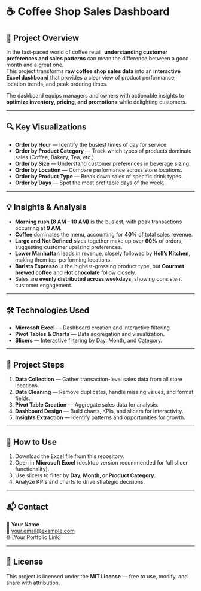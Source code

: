 # ☕ Coffee Shop Sales Dashboard 

## 📖 Project Overview  
In the fast-paced world of coffee retail, **understanding customer preferences and sales patterns** can mean the difference between a good month and a great one.  
This project transforms **raw coffee shop sales data** into an **interactive Excel dashboard** that provides a clear view of product performance, location trends, and peak ordering times.  

The dashboard equips managers and owners with actionable insights to **optimize inventory, pricing, and promotions** while delighting customers.  

---

## 🔍 Key Visualizations  
- **Order by Hour** — Identify the busiest times of day for service.  
- **Order by Product Category** — Track which types of products dominate sales (Coffee, Bakery, Tea, etc.).  
- **Order by Size** — Understand customer preferences in beverage sizing.  
- **Order by Location** — Compare performance across store locations.  
- **Order by Product Type** — Break down sales of specific drink types.  
- **Order by Days** — Spot the most profitable days of the week.  

---

## 💡 Insights & Analysis  
- **Morning rush (8 AM – 10 AM)** is the busiest, with peak transactions occurring at **9 AM**.  
- **Coffee** dominates the menu, accounting for **40%** of total sales revenue.  
- **Large and Not Defined** sizes together make up over **60%** of orders, suggesting customer upsizing preferences.  
- **Lower Manhattan** leads in revenue, closely followed by **Hell’s Kitchen**, making them top-performing locations.  
- **Barista Espresso** is the highest-grossing product type, but **Gourmet brewed coffee** and **Hot chocolate** follow closely.  
- Sales are **evenly distributed across weekdays**, showing consistent customer engagement.  

---

## 🛠 Technologies Used  
- **Microsoft Excel** — Dashboard creation and interactive filtering.  
- **Pivot Tables & Charts** — Data aggregation and visualization.  
- **Slicers** — Interactive filtering by Day, Month, and Category.  

---

## 📂 Project Steps  
1. **Data Collection** — Gather transaction-level sales data from all store locations.  
2. **Data Cleaning** — Remove duplicates, handle missing values, and format fields.  
3. **Pivot Table Creation** — Aggregate sales data for analysis.  
4. **Dashboard Design** — Build charts, KPIs, and slicers for interactivity.  
5. **Insights Extraction** — Identify patterns and opportunities for growth.  

---

## 🚀 How to Use  
1. Download the Excel file from this repository.  
2. Open in **Microsoft Excel** (desktop version recommended for full slicer functionality).  
3. Use slicers to filter by **Day, Month, or Product Category**.  
4. Analyze KPIs and charts to drive strategic decisions.  

---

## 📬 Contact  
👤 **Your Name**  
📧 your.email@example.com  
🌐 [Your Portfolio Link]  

---

## 📜 License  
This project is licensed under the **MIT License** — free to use, modify, and share with attribution.  
